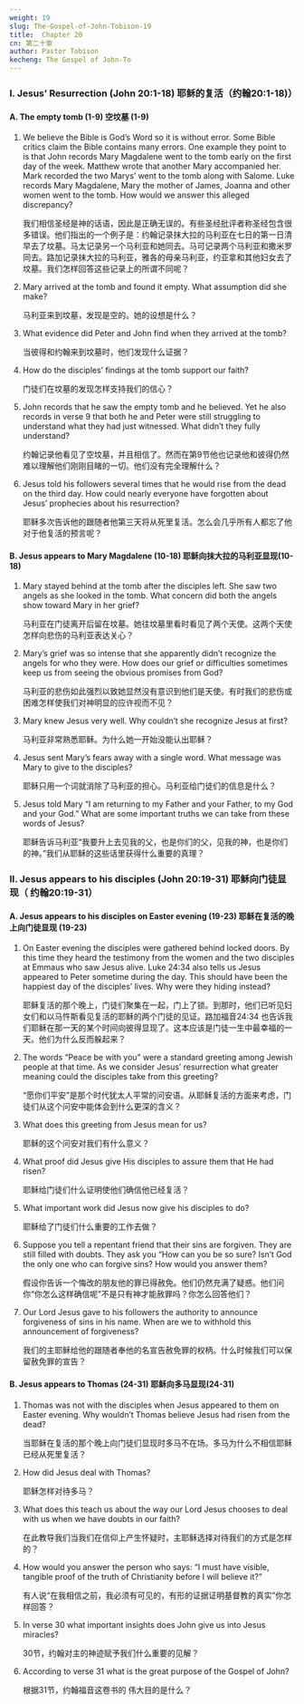 ```yaml
---
weight: 19
slug: The-Gospel-of-John-Tobison-19
title:  Chapter 20
cn: 第二十章
author: Pastor Tobison
kecheng: The Gospel of John-To
---
```


### I. Jesus’ Resurrection (John 20:1-18) 耶稣的复活（约翰20:1-18)）

#### A. The empty tomb (1-9) 空坟墓 (1-9)

1. We believe the Bible is God’s Word so it is without error. Some Bible critics claim the Bible contains many errors. One example they point to is that John records Mary Magdalene went to the tomb early on the first day of the week. Matthew wrote that another Mary accompanied her. Mark recorded the two Marys’ went to the tomb along with Salome. Luke records Mary Magdalene, Mary the mother of James, Joanna and other women went to the tomb. How would we answer this alleged discrepancy? 

    我们相信圣经是神的话语，因此是正确无误的。有些圣经批评者称圣经包含很多错误。他们指出的一个例子是：约翰记录抹大拉的马利亚在七日的第一日清早去了坟墓。马太记录另一个马利亚和她同去。马可记录两个马利亚和撒米罗同去。路加记录抹大拉的马利亚，雅各的母亲马利亚，约亚拿和其他妇女去了坟墓。我们怎样回答这些记录上的所谓不同呢？

2. Mary arrived at the tomb and found it empty. What assumption did she make?

    马利亚来到坟墓，发现是空的。她的设想是什么？

3. What evidence did Peter and John find when they arrived at the tomb?

    当彼得和约翰来到坟墓时，他们发现什么证据？

4. How do the disciples’ findings at the tomb support our faith?

    门徒们在坟墓的发现怎样支持我们的信心？


5. John records that he saw the empty tomb and he believed. Yet he also records in verse 9 that both he and Peter were still struggling to understand what they had just witnessed. What didn’t they fully understand?

    约翰记录他看见了空坟墓，并且相信了。然而在第9节他也记录他和彼得仍然难以理解他们刚刚目睹的一切。他们没有完全理解什么？

6. Jesus told his followers several times that he would rise from the dead on the third day. How could nearly everyone have forgotten about Jesus’ prophecies about his resurrection?

    耶稣多次告诉他的跟随者他第三天将从死里复活。怎么会几乎所有人都忘了他对于他复活的预言呢？


#### B. Jesus appears to Mary Magdalene (10-18) 耶稣向抹大拉的马利亚显现(10-18)

1. Mary stayed behind at the tomb after the disciples left. She saw two angels as she looked in the tomb. What concern did both the angels show toward Mary in her grief?

    马利亚在门徒离开后留在坟墓。她往坟墓里看时看见了两个天使。这两个天使怎样向悲伤的马利亚表达关心？

2. Mary’s grief was so intense that she apparently didn’t recognize the angels for who they were. How does our grief or difficulties sometimes keep us from seeing the obvious promises from God?

    马利亚的悲伤如此强烈以致她显然没有意识到他们是天使。有时我们的悲伤或困难怎样使我们对神明显的应许视而不见？

3. Mary knew Jesus very well. Why couldn’t she recognize Jesus at first?

    马利亚非常熟悉耶稣。为什么她一开始没能认出耶稣？

4. Jesus sent Mary’s fears away with a single word. What message was Mary to give to the disciples?

    耶稣只用一个词就消除了马利亚的担心。马利亚给门徒们的信息是什么？

5. Jesus told Mary “I am returning to my Father and your Father, to my God and your God.” What are some important truths we can take from these words of Jesus?

    耶稣告诉马利亚“我要升上去见我的父，也是你们的父，见我的神，也是你们的神。”我们从耶稣的这些话里获得什么重要的真理？

### II. Jesus appears to his disciples (John 20:19-31) 耶稣向门徒显现（ 约翰20:19-31）

#### A. Jesus appears to his disciples on Easter evening (19-23) 耶稣在复活的晚上向门徒显现  (19-23)

1. On Easter evening the disciples were gathered behind locked doors. By this time they heard the testimony from the women and the two disciples at Emmaus who saw Jesus alive. Luke 24:34 also tells us Jesus appeared to Peter sometime during the day. This should have been the happiest day of the disciples’ lives. Why were they hiding instead?

    耶稣复活的那个晚上，门徒们聚集在一起，门上了锁。到那时，他们已听见妇女们和以马忤斯看见复活的耶稣的两个门徒的见证。路加福音24:34 也告诉我们耶稣在那一天的某个时间向彼得显现了。这本应该是门徒一生中最幸福的一天。他们为什么反而躲起来？

2. The words “Peace be with you” were a standard greeting among Jewish people at that time. As we consider Jesus’ resurrection what greater meaning could the disciples take from this greeting?

    “愿你们平安”是那个时代犹太人平常的问安语。从耶稣复活的方面来考虑，门徒们从这个问安中能体会到什么更深的含义？

3. What does this greeting from Jesus mean for us?

    耶稣的这个问安对我们有什么意义？

4. What proof did Jesus give His disciples to assure them that He had risen?

    耶稣给门徒们什么证明使他们确信他已经复活？

5. What important work did Jesus now give his disciples to do?

    耶稣给了门徒们什么重要的工作去做？

6. Suppose you tell a repentant friend that their sins are forgiven. They are still filled with doubts. They ask you “How can you be so sure? Isn’t God the only one who can forgive sins? How would you answer them?

    假设你告诉一个悔改的朋友他的罪已得赦免。他们仍然充满了疑惑。他们问你“你怎么这样确信呢”不是只有神才能赦罪吗？你怎么回答他们？

7. Our Lord Jesus gave to his followers the authority to announce forgiveness of sins in his name. When are we to withhold this announcement of forgiveness?

    我们的主耶稣给他的跟随者奉他的名宣告赦免罪的权柄。什么时候我们可以保留赦免罪的宣告？


#### B. Jesus appears to Thomas (24-31) 耶稣向多马显现(24-31)

1. Thomas was not with the disciples when Jesus appeared to them on Easter evening. Why wouldn’t Thomas believe Jesus had risen from the dead?

    当耶稣在复活的那个晚上向门徒们显现时多马不在场。多马为什么不相信耶稣已经从死里复活？

2. How did Jesus deal with Thomas?

    耶稣怎样对待多马？

3. What does this teach us about the way our Lord Jesus chooses to deal with us when we have doubts in our faith?

    在此教导我们当我们在信仰上产生怀疑时，主耶稣选择对待我们的方式是怎样的？

4. How would you answer the person who says: “I must have visible, tangible proof of the truth of Christianity before I will believe it?”

    有人说“在我相信之前，我必须有可见的，有形的证据证明基督教的真实”你怎样回答？

5. In verse 30 what important insights does John give us into Jesus miracles?

    30节，约翰对主的神迹赋予我们什么重要的见解？

6. According to verse 31 what is the great purpose of the Gospel of John?

    根据31节，约翰福音这卷书的 伟大目的是什么？ 